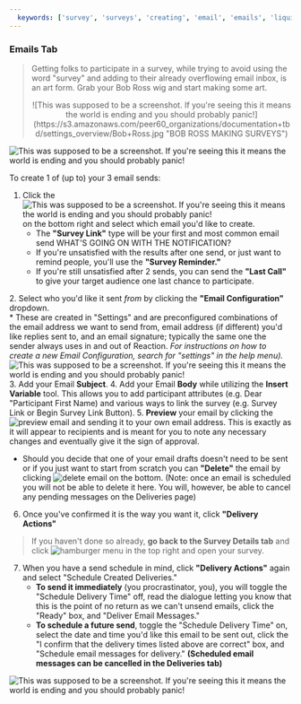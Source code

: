 ```yaml
---
  keywords: ['survey', 'surveys', 'creating', 'email', 'emails', 'liquid', 'survey link', 'heads up', 'survey link', 'reminder', 'last call', 'sending']
---
```


### Emails Tab
>Getting folks to participate in a survey, while trying to avoid using the word "survey" and adding to their already overflowing email inbox, is an art form. Grab your Bob Ross wig and start making some art. 
> <center>![This was supposed to be a screenshot. If you're seeing this it means the world is ending and you should probably panic!](https://s3.amazonaws.com/peer60_organizations/documentation+tbd/settings_overview/Bob+Ross.jpg "BOB ROSS MAKING SURVEYS")</center> 


![This was supposed to be a screenshot. If you're seeing this it means the world is ending and you should probably panic!](https://s3.amazonaws.com/peer60_organizations/documentation+tbd/survey_emails/1+emails+page+with+one+email+scheduled.png)

To create 1 of (up to) your 3 email sends:

1. Click the ![This was supposed to be a screenshot. If you're seeing this it means the world is ending and you should probably panic!](https://s3.amazonaws.com/peer60_organizations/documentation+tbd/Icons/add+email+icon.png "add email") on the bottom right and select which email you'd like to create.
	* The **"Survey Link"** type will be your first and most common email send WHAT'S GOING ON WITH THE NOTIFICATION?
	* If you're unsatisfied with the results after one send, or just want to remind people, you'll use the **"Survey Reminder."**
	* If you're still unsatisfied after 2 sends, you can send the **"Last Call"** to give your target audience one last chance to participate.

<a id="email_configuration"></a>
2. Select who you'd like it sent *from* by clicking the **"Email Configuration"** dropdown.  
	* These are created in  "Settings" and are preconfigured combinations of the email address we want to send from, email address (if different) you'd like replies sent to, and an email signature; typically the same one the sender always uses in and out of Reaction. *For instructions on how to create a new Email Configuration, search for "settings" in the help menu).*
![This was supposed to be a screenshot. If you're seeing this it means the world is ending and you should probably panic!](https://s3.amazonaws.com/peer60_organizations/documentation+tbd/survey_emails/2+email+creation+page+updated.png)
3. Add your Email **Subject**.
4. Add your Email **Body** while utilizing the **Insert Variable** tool. This allows you to add participant attributes (e.g. Dear "Participant First Name) and various ways to link the survey (e.g. Survey Link or Begin Survey Link Button).
5. **Preview** your email by clicking the![](https://s3.amazonaws.com/peer60_organizations/documentation+tbd/Icons/preview+email.png "preview email") and sending it to your own email address. This is exactly as it will appear to recipients and is meant for you to note any necessary changes and eventually give it the sign of approval. 
   *  Should you decide that one of your email drafts doesn't need to be sent or if you just want to start from scratch you can **"Delete"** the email by clicking ![](https://s3.amazonaws.com/peer60_organizations/documentation+tbd/Icons/delete+email.png "delete email") on the bottom. (Note: once an email is scheduled you will not be able to delete it here. You will, however, be able to cancel any pending messages on the Deliveries page)
6. Once you've confirmed it is the way you want it, click **"Delivery Actions"** 

 >If you haven't done so already, **go back to the Survey Details tab** and click ![hamburger menu](https://s3.amazonaws.com/peer60_organizations/documentation+tbd/Icons/Hamburger+Nest+Icon.png) in the top right and open your survey. 

7. When you have a send schedule in mind, click **"Delivery Actions"** again and select "Schedule Created Deliveries."
	* **To send it immediately** (you procrastinator, you), you will toggle the "Schedule Delivery Time" off, read the dialogue letting you know that this is the point of no return as we can't unsend emails, click the "Ready" box, and "Deliver Email Messages."
	* **To schedule a future send**, toggle the "Schedule Delivery Time" on, select the date and time you'd like this email to be sent out, click the "I confirm that the delivery times listed above are correct" box, and "Schedule email messages for delivery." **(Scheduled email messages can be cancelled in the Deliveries tab)**




![This was supposed to be a screenshot. If you're seeing this it means the world is ending and you should probably panic!](https://s3.amazonaws.com/peer60_organizations/documentation+tbd/build+email.gif "This will be a gif of the above emailing process. WE WILL NEED A NEW GIF WITH TREVOR'S IMPROVEMENTS WHERE THINGS STAY PUT")
